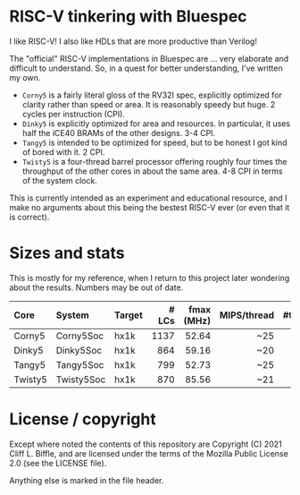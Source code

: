 # RISC-V tinkering with Bluespec

I like RISC-V! I also like HDLs that are more productive than Verilog!

The "official" RISC-V implementations in Bluespec are ... very elaborate and
difficult to understand. So, in a quest for better understanding, I've written
my own.

- `Corny5` is a fairly literal gloss of the RV32I spec, explicitly optimized for
  clarity rather than speed or area. It is reasonably speedy but huge. 2 cycles
  per instruction (CPI).
- `Dinky5` is explicitly optimized for area and resources. In particular, it
  uses half the iCE40 BRAMs of the other designs. 3-4 CPI.
- `Tangy5` is intended to be optimized for speed, but to be honest I got kind of
  bored with it. 2 CPI.
- `Twisty5` is a four-thread barrel processor offering roughly four times the
  throughput of the other cores in about the same area. 4-8 CPI in terms of the
  system clock.

This is currently intended as an experiment and educational resource, and I make
no arguments about this being the bestest RISC-V ever (or even that it is
correct).

# Sizes and stats

This is mostly for my reference, when I return to this project later wondering
about the results. Numbers may be out of date.

| Core | System | Target | # LCs | fmax (MHz) | MIPS/thread | #threads |
| :--- | :----- | :----- | ----: | ---------: | ----------: | -------: |
| Corny5 | Corny5Soc | hx1k | 1137 | 52.64 | ~25 | 1 |
| Dinky5 | Dinky5Soc | hx1k | 864 | 59.16 | ~20 | 1 |
| Tangy5 | Tangy5Soc | hx1k | 799 | 52.73 | ~25 | 1 |
| Twisty5 | Twisty5Soc | hx1k | 870 | 85.56 | ~21 | 4 |

# License / copyright

Except where noted the contents of this repository are Copyright (C) 2021 Cliff
L. Biffle, and are licensed under the terms of the Mozilla Public License 2.0
(see the LICENSE file).

Anything else is marked in the file header.
